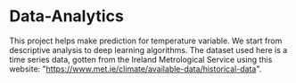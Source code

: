 # Data-Analytics

This project helps make prediction for temperature variable. We start from descriptive analysis to deep learning algorithms. 
The dataset used here is a time series data, gotten from the Ireland Metrological Service using this website: "https://www.met.ie/climate/available-data/historical-data".

